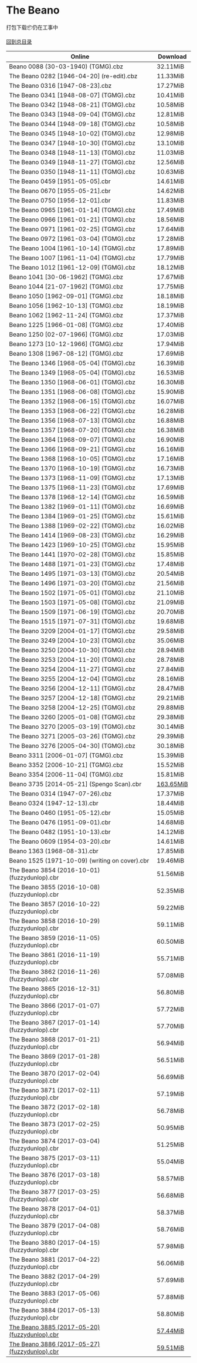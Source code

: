 # The Beano

打包下载📦仍在工事中

[回到总目录](/Catalogs.md)







Online | Download
--- | ---
Beano 0088 (30-03-1940) (TGMG).cbz | 32.11MiB
The Beano 0282 [1946-04-20] (re-edit).cbz | 11.33MiB
The Beano 0316 [1947-08-23].cbz | 17.27MiB
The Beano 0341 [1948-08-07] (TGMG).cbz | 10.41MiB
The Beano 0342 [1948-08-21] (TGMG).cbz | 10.58MiB
The Beano 0343 [1948-09-04] (TGMG).cbz | 12.81MiB
The Beano 0344 [1948-09-18] (TGMG).cbz | 10.58MiB
The Beano 0345 [1948-10-02] (TGMG).cbz | 12.98MiB
The Beano 0347 [1948-10-30] (TGMG).cbz | 13.10MiB
The Beano 0348 [1948-11-13] (TGMG).cbz | 11.03MiB
The Beano 0349 [1948-11-27] (TGMG).cbz | 12.56MiB
The Beano 0350 [1948-11-11] (TGMG).cbz | 10.63MiB
The Beano 0459 [1951-05-05].cbr | 14.61MiB
The Beano 0670 [1955-05-21].cbr | 14.62MiB
The Beano 0750 [1956-12-01].cbr | 11.83MiB
The Beano 0965 [1961-01-14] (TGMG).cbz | 17.49MiB
The Beano 0966 [1961-01-21] (TGMG).cbz | 18.56MiB
The Beano 0971 [1961-02-25] (TGMG).cbz | 17.64MiB
The Beano 0972 [1961-03-04] (TGMG).cbz | 17.28MiB
The Beano 1004 [1961-10-14] (TGMG).cbz | 17.89MiB
The Beano 1007 [1961-11-04] (TGMG).cbz | 17.79MiB
The Beano 1012 [1961-12-09] (TGMG).cbz | 18.12MiB
Beano 1041 [30-06-1962] (TGMG).cbz | 17.67MiB
Beano 1044 [21-07-1962] (TGMG).cbz | 17.75MiB
Beano 1050 [1962-09-01] (TGMG).cbz | 18.18MiB
Beano 1056 [1962-10-13] (TGMG).cbz | 18.19MiB
Beano 1062 [1962-11-24] (TGMG).cbz | 17.37MiB
Beano 1225 [1966-01-08] (TGMG).cbz | 17.40MiB
Beano 1250 [02-07-1966] (TGMG).cbz | 17.03MiB
Beano 1273 [10-12-1966] (TGMG).cbz | 17.94MiB
Beano 1308 [1967-08-12] (TGMG).cbz | 17.69MiB
The Beano 1346 [1968-05-04] (TGMG).cbz | 16.39MiB
The Beano 1349 [1968-05-04] (TGMG).cbz | 16.53MiB
The Beano 1350 [1968-06-01] (TGMG).cbz | 16.30MiB
The Beano 1351 [1968-06-08] (TGMG).cbz | 15.90MiB
The Beano 1352 [1968-06-15] (TGMG).cbz | 16.07MiB
The Beano 1353 [1968-06-22] (TGMG).cbz | 16.28MiB
The Beano 1356 [1968-07-13] (TGMG).cbz | 16.88MiB
The Beano 1357 [1968-07-20] (TGMG).cbz | 16.38MiB
The Beano 1364 [1968-09-07] (TGMG).cbz | 16.90MiB
The Beano 1366 [1968-09-21] (TGMG).cbz | 16.16MiB
The Beano 1368 [1968-10-05] (TGMG).cbz | 17.16MiB
The Beano 1370 [1968-10-19] (TGMG).cbz | 16.73MiB
The Beano 1373 [1968-11-09] (TGMG).cbz | 17.13MiB
The Beano 1375 [1968-11-23] (TGMG).cbz | 17.69MiB
The Beano 1378 [1968-12-14] (TGMG).cbz | 16.59MiB
The Beano 1382 [1969-01-11] (TGMG).cbz | 16.69MiB
The Beano 1384 [1969-01-25] (TGMG).cbz | 15.61MiB
The Beano 1388 [1969-02-22] (TGMG).cbz | 16.02MiB
The Beano 1414 [1969-08-23] (TGMG).cbz | 16.29MiB
The Beano 1423 [1969-10-25] (TGMG).cbz | 15.95MiB
The Beano 1441 [1970-02-28] (TGMG).cbz | 15.85MiB
The Beano 1488 [1971-01-23] (TGMG).cbz | 17.48MiB
The Beano 1495 [1971-03-13] (TGMG).cbz | 20.54MiB
The Beano 1496 [1971-03-20] (TGMG).cbz | 21.56MiB
The Beano 1502 [1971-05-01] (TGMG).cbz | 21.10MiB
The Beano 1503 [1971-05-08] (TGMG).cbz | 21.09MiB
The Beano 1509 [1971-06-19] (TGMG).cbz | 20.70MiB
The Beano 1515 [1971-07-31] (TGMG).cbz | 19.68MiB
The Beano 3209 [2004-01-17] (TGMG).cbz | 29.58MiB
The Beano 3249 [2004-10-23] (TGMG).cbz | 35.06MiB
The Beano 3250 [2004-10-30] (TGMG).cbz | 28.94MiB
The Beano 3253 [2004-11-20] (TGMG).cbz | 28.78MiB
The Beano 3254 [2004-11-27] (TGMG).cbz | 27.84MiB
The Beano 3255 [2004-12-04] (TGMG).cbz | 28.16MiB
The Beano 3256 [2004-12-11] (TGMG).cbz | 28.47MiB
The Beano 3257 [2004-12-18] (TGMG).cbz | 29.21MiB
The Beano 3258 [2004-12-25] (TGMG).cbz | 29.88MiB
The Beano 3260 [2005-01-08] (TGMG).cbz | 29.38MiB
The Beano 3270 [2005-03-19] (TGMG).cbz | 30.14MiB
The Beano 3271 [2005-03-26] (TGMG).cbz | 29.39MiB
The Beano 3276 [2005-04-30] (TGMG).cbz | 30.18MiB
Beano 3311 [2006-01-07] (TGMG).cbz | 15.39MiB
Beano 3352 [2006-10-21] (TGMG).cbz | 15.52MiB
Beano 3354 [2006-11-04] (TGMG).cbz | 15.81MiB
Beano 3735 [2014-05-21] (Spengo Scan).cbr | [163.65MiB](https://pan.baidu.com/s/1i52BIdR#list/path=%2F0-Day%20Week%20of%202014%20Q2%2F0-Day%20Week%20of%202014.05.28%2F%E3%82%AA%E3%82%A8%E3%82%B5%E3%82%A8%E3%82%AF%E3%82%B3%E3%82%A6%E3%82%AA%E3%82%AF%E3%82%B5%E3%82%A4%E3%82%BF%E3%82%A6%E3%82%B5%E3%82%AA%E3%82%BD%E3%82%A4%E3%82%AF%E3%82%BB%E3%82%B5%E3%82%A2%E3%82%B7%E3%82%A6%E3%82%BB%E3%82%B5%E3%82%AF%E3%82%B7%E3%82%AD%E3%82%B5%E3%82%AF%E3%82%A2%E3%82%A4&parentPath=%2F0-Day%20Week%20of%202014%20Q2)
The Beano 0314 (1947-07-26).cbz | 17.37MiB
Beano 0324 (1947-12-13).cbr | 18.44MiB
The Beano 0460 (1951-05-12).cbr | 15.05MiB
The Beano 0476 (1951-09-01).cbr | 14.68MiB
The Beano 0482 (1951-10-13).cbr | 14.12MiB
The Beano 0609 (1954-03-20).cbr | 14.61MiB
Beano 1363 (1968-08-31).cbr | 17.85MiB
Beano 1525 (1971-10-09) (writing on cover).cbr | 19.46MiB
The Beano 3854 (2016-10-01) (fuzzydunlop).cbr | 51.56MiB
The Beano 3855 (2016-10-08) (fuzzydunlop).cbr | 52.35MiB
The Beano 3857 (2016-10-22) (fuzzydunlop).cbr | 59.22MiB
The Beano 3858 (2016-10-29) (fuzzydunlop).cbr | 59.11MiB
The Beano 3859 (2016-11-05) (fuzzydunlop).cbr | 60.50MiB
The Beano 3861 (2016-11-19) (fuzzydunlop).cbr | 55.71MiB
The Beano 3862 (2016-11-26) (fuzzydunlop).cbr | 57.08MiB
The Beano 3865 (2016-12-31) (fuzzydunlop).cbr | 56.80MiB
The Beano 3866 (2017-01-07) (fuzzydunlop).cbr | 57.72MiB
The Beano 3867 (2017-01-14) (fuzzydunlop).cbr | 57.70MiB
The Beano 3868 (2017-01-21) (fuzzydunlop).cbr | 56.94MiB
The Beano 3869 (2017-01-28) (fuzzydunlop).cbr | 56.51MiB
The Beano 3870 (2017-02-04) (fuzzydunlop).cbr | 56.69MiB
The Beano 3871 (2017-02-11) (fuzzydunlop).cbr | 57.19MiB
The Beano 3872 (2017-02-18) (fuzzydunlop).cbr | 56.78MiB
The Beano 3873 (2017-02-25) (fuzzydunlop).cbr | 50.95MiB
The Beano 3874 (2017-03-04) (fuzzydunlop).cbr | 51.25MiB
The Beano 3875 (2017-03-11) (fuzzydunlop).cbr | 55.04MiB
The Beano 3876 (2017-03-18) (fuzzydunlop).cbr | 58.57MiB
The Beano 3877 (2017-03-25) (fuzzydunlop).cbr | 56.68MiB
The Beano 3878 (2017-04-01) (fuzzydunlop).cbr | 58.37MiB
The Beano 3879 (2017-04-08) (fuzzydunlop).cbr | 58.76MiB
The Beano 3880 (2017-04-15) (fuzzydunlop).cbr | 57.98MiB
The Beano 3881 (2017-04-22) (fuzzydunlop).cbr | 56.06MiB
The Beano 3882 (2017-04-29) (fuzzydunlop).cbr | 57.69MiB
The Beano 3883 (2017-05-06) (fuzzydunlop).cbr | 57.88MiB
The Beano 3884 (2017-05-13) (fuzzydunlop).cbr | 58.80MiB
[The Beano 3885 (2017-05-20) (fuzzydunlop).cbr](https://github.com/alicewish/markdown/blob/master/comic/Beano-3885-2017-05-20-fuzzydunlop-cbr.md) | [57.44MiB](https://pan.baidu.com/s/1geBQAtH#list/path=%2F0-Day%20Week%20of%202017%20Q2%2F0-Day%20Week%20of%202017.05.17%2F%E3%82%AD%E3%82%AD%E3%82%BD%E3%82%B7%E3%82%BF%E3%82%AA%E3%82%B3%E3%82%A6%E3%82%B1%E3%82%B1%E3%82%B5%E3%82%BD%E3%82%B1%E3%82%A4%E3%82%AA%E3%82%B9%E3%82%AB%E3%82%B3%E3%82%BF%E3%82%B1%E3%82%A4%E3%82%BD%E3%82%B5%E3%82%B7%E3%82%B7%E3%82%B9%E3%82%AD%E3%82%B1%E3%82%A2%E3%82%BD%E3%82%B5%E3%82%B5&parentPath=%2F0-Day%20Week%20of%202017%20Q2)
[The Beano 3886 (2017-05-27) (fuzzydunlop).cbr](https://github.com/alicewish/markdown/blob/master/comic/Beano-3886-2017-05-27-fuzzydunlop-cbr.md) | [59.51MiB](https://pan.baidu.com/s/1eS6dofK#list/path=%2F0-Day%20Week%20of%202017%20Q2%2F0-Day%20Week%20of%202017.05.24%2F%E3%82%B7%E3%82%BF%E3%82%AA%E3%82%BF%E3%82%B7%E3%82%BD%E3%82%A6%E3%82%B5%E3%82%BF%E3%82%BD%E3%82%A4%E3%82%A8%E3%82%A6%E3%82%AD%E3%82%AF%E3%82%AB%E3%82%A4%E3%82%AD%E3%82%BF%E3%82%B3%E3%82%B1%E3%82%B1%E3%82%B9%E3%82%AD%E3%82%AB%E3%82%B3%E3%82%BB%E3%82%BF%E3%82%AB%E3%82%A6%E3%82%B9%E3%82%AF&parentPath=%2F0-Day%20Week%20of%202017%20Q2)